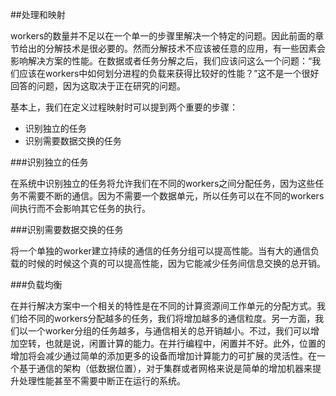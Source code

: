##处理和映射

workers的数量并不足以在一个单一的步骤里解决一个特定的问题。因此前面的章节给出的分解技术是很必要的。然而分解技术不应该被任意的应用，有一些因素会影响解决方案的性能。在数据或者任务分解之后，我们应该问这么一个问题：“我们应该在workers中如何划分进程的负载来获得比较好的性能？”这不是一个很好回答的问题，因为这取决于正在研究的问题。

基本上，我们在定义过程映射时可以提到两个重要的步骤：

* 识别独立的任务
* 识别需要数据交换的任务

###识别独立的任务

在系统中识别独立的任务将允许我们在不同的workers之间分配任务，因为这些任务不需要不断的通信。因为不需要一个数据单元，所以任务可以在不同的workers间执行而不会影响其它任务的执行。

###识别需要数据交换的任务

将一个单独的worker建立持续的通信的任务分组可以提高性能。当有大的通信负载的时候的时候这个真的可以提高性能，因为它能减少任务间信息交换的总开销。

###负载均衡

在并行解决方案中一个相关的特性是在不同的计算资源间工作单元的分配方式。我们给不同的workers分配越多的任务，我们将增加越多的通信粒度。另一方面，我们以一个worker分组的任务越多，与通信相关的总开销越小。不过，我们可以增加空转，也就是说，闲置计算的能力。在并行编程中，闲置并不好。此外，位置的增加将会减少通过简单的添加更多的设备而增加计算能力的可扩展的灵活性。在一个基于通信的架构（低数据位置），对于集群或者网格来说是简单的增加机器来提升处理性能甚至不需要中断正在运行的系统。